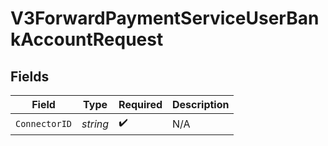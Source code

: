 # V3ForwardPaymentServiceUserBankAccountRequest


## Fields

| Field              | Type               | Required           | Description        |
| ------------------ | ------------------ | ------------------ | ------------------ |
| `ConnectorID`      | *string*           | :heavy_check_mark: | N/A                |